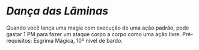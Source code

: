 # *Dança das Lâminas*

Quando você lança uma magia com execução de uma ação padrão, pode gastar 1 PM para fazer um ataque corpo a corpo como uma ação livre. Pré-requisitos: Esgrima Mágica, 10º nível de bardo.